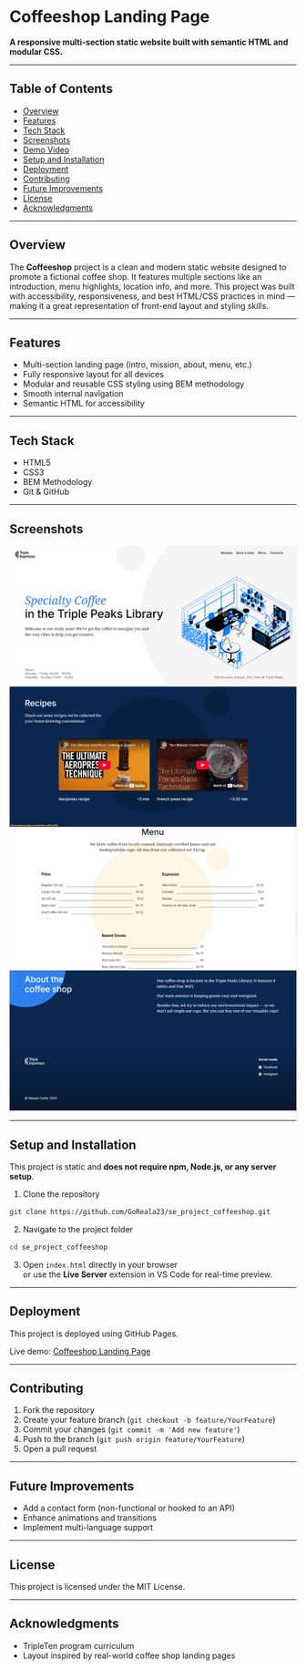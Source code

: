 # Coffeeshop Landing Page

**A responsive multi-section static website built with semantic HTML and modular CSS.**

---

## Table of Contents

- [Overview](#overview)
- [Features](#features)
- [Tech Stack](#tech-stack)
- [Screenshots](#screenshots)
- [Demo Video](#demo-video)
- [Setup and Installation](#setup-and-installation)
- [Deployment](#deployment)
- [Contributing](#contributing)
- [Future Improvements](#future-improvements)
- [License](#license)
- [Acknowledgments](#acknowledgments)

---

## Overview

The **Coffeeshop** project is a clean and modern static website designed to promote a fictional coffee shop. It features multiple sections like an introduction, menu highlights, location info, and more. This project was built with accessibility, responsiveness, and best HTML/CSS practices in mind — making it a great representation of front-end layout and styling skills.

---

## Features

- Multi-section landing page (intro, mission, about, menu, etc.)
- Fully responsive layout for all devices
- Modular and reusable CSS styling using BEM methodology
- Smooth internal navigation
- Semantic HTML for accessibility

---

## Tech Stack

- HTML5
- CSS3
- BEM Methodology
- Git & GitHub

---

## Screenshots

![Intro Section](./screenshots/main.png)  
![Recipes](./screenshots/recipes.png)
![Menu Section](./screenshots/menu.png)
![About](./screenshots/about.png)

---

## Setup and Installation

This project is static and **does not require npm, Node.js, or any server setup**.

1. Clone the repository

```bash
git clone https://github.com/GoReala23/se_project_coffeeshop.git
```

2. Navigate to the project folder

```bash
cd se_project_coffeeshop
```

3. Open `index.html` directly in your browser  
   or use the **Live Server** extension in VS Code for real-time preview.

---

## Deployment

This project is deployed using GitHub Pages.

Live demo: [Coffeeshop Landing Page](https://goreala23.github.io/se_project_coffeeshop/)

---

## Contributing

1. Fork the repository
2. Create your feature branch (`git checkout -b feature/YourFeature`)
3. Commit your changes (`git commit -m 'Add new feature'`)
4. Push to the branch (`git push origin feature/YourFeature`)
5. Open a pull request

---

## Future Improvements

- Add a contact form (non-functional or hooked to an API)
- Enhance animations and transitions
- Implement multi-language support

---

## License

This project is licensed under the MIT License.

---

## Acknowledgments

- TripleTen program curriculum
- Layout inspired by real-world coffee shop landing pages

